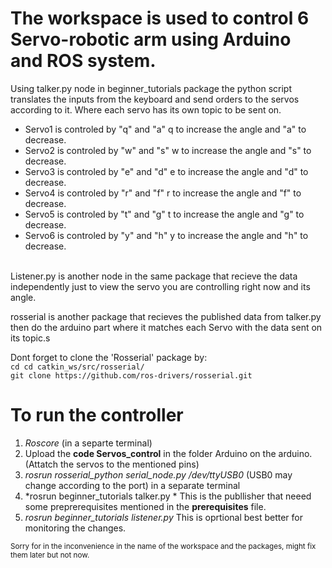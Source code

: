 # The workspace is used to control 6 Servo-robotic arm using Arduino and ROS system.


Using talker.py node in beginner_tutorials package the python script translates the inputs from the keyboard and send orders to the servos according to it. Where each servo has its own topic to be sent on.

- Servo1 is controled by "q" and "a" q to increase the angle and "a" to decrease.
- Servo2 is controled by "w" and "s" w to increase the angle and "s" to decrease.
- Servo3 is controled by "e" and "d" e to increase the angle and "d" to decrease.
- Servo4 is controled by "r" and "f" r to increase the angle and "f" to decrease.
- Servo5 is controled by "t" and "g" t to increase the angle and "g" to decrease.
- Servo6 is controled by "y" and "h" y to increase the angle and "h" to decrease.
<br>
Listener.py is another node in the same package that recieve the data independently just to view the servo you are controlling right now and its angle.

rosserial is another package that recieves the published data from talker.py then do the arduino part where it matches each Servo with the data sent on its topic.s

Dont forget to clone the 'Rosserial' package by:
<br>`cd cd catkin_ws/src/rosserial/` <br> 
`git clone https://github.com/ros-drivers/rosserial.git`

 
# To run the controller
 1. *Roscore* (in a separte terminal)
 2.  Upload the **code Servos_control** in the folder Arduino on the arduino. (Attatch the servos to the mentioned pins)
 3. *rosrun rosserial_python serial_node.py /dev/ttyUSB0* (USB0 may change according to the port) in a separate terminal
 4. *rosrun beginner_tutorials talker.py * This is the publlisher that neeed some preprerequisites mentioned in the **prerequisites** file.
 5. *rosrun beginner_tutorials listener.py* This is oprtional best better for monitoring the changes.  

<sub>
Sorry for in the inconvenience in the name of the workspace and the packages, might fix them later but not now.
</sub>
